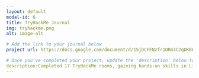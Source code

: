 ```yaml
---
layout: default
modal-id: 6
title: TryHackMe Journal
img: tryhackme.png
alt: image-alt

# Add the link to your journal below
project url: https://docs.google.com/document/d/15jDCFENzfr1ORm3C2qOKB69LiipBSvihemdRLGaDYqg/edit?usp=sharing

# Once you've completed your project, update the 'description' below to this one: Completed 17 TryHackMe rooms, gaining hands-on skills in Linux and Windows fundamentals, log analysis, network troubleshooting with Wireshark, and incident handling with Splunk.
description:Completed 17 TryHackMe rooms, gaining hands-on skills in Linux and Windows fundamentals, log analysis, network troubleshooting with Wireshark, and incident handling with Splunk.
---
```


